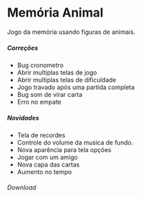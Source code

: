 # Memória Animal

Jogo da memória usando figuras de animais.

##### Correções

* Bug cronometro
* Abrir multiplas telas de jogo
* Abrir multiplas telas de dificuldade
* Jogo travado após uma partida completa
* Bug som de virar carta
* Erro no empate

##### Novidades

* Tela de recordes
* Controle do volume da musica de fundo.
* Nova aparência para tela opções
* Jogar com um amigo
* Nova capa das cartas
* Aumento no tempo

###### Download

